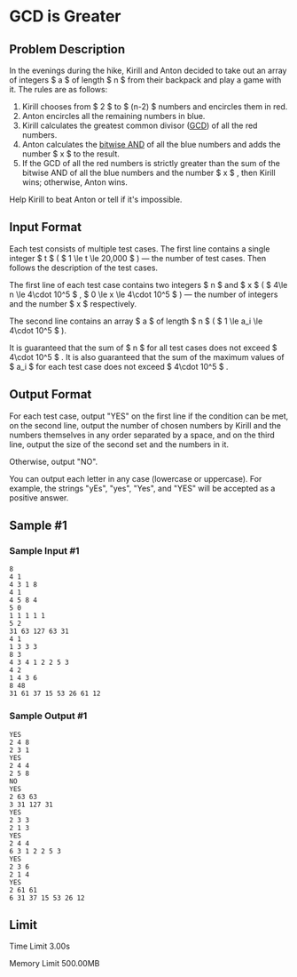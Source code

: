 # GCD is Greater

## Problem Description

In the evenings during the hike, Kirill and Anton decided to take out an array of integers $ a $ of length $ n $ from their backpack and play a game with it. The rules are as follows:

1. Kirill chooses from $ 2 $ to $ (n-2) $ numbers and encircles them in red.
2. Anton encircles all the remaining numbers in blue.
3. Kirill calculates the greatest common divisor ([GCD](https://en.wikipedia.org/wiki/Greatest_common_divisor)) of all the red numbers.
4. Anton calculates the [bitwise AND](https://en.wikipedia.org/wiki/Bitwise_operation#AND) of all the blue numbers and adds the number $ x $ to the result.
5. If the GCD of all the red numbers is strictly greater than the sum of the bitwise AND of all the blue numbers and the number $ x $ , then Kirill wins; otherwise, Anton wins.

Help Kirill to beat Anton or tell if it's impossible.

## Input Format

Each test consists of multiple test cases. The first line contains a single integer $ t $ ( $ 1 \le t \le 20\,000 $ ) — the number of test cases. Then follows the description of the test cases.

The first line of each test case contains two integers $ n $ and $ x $ ( $ 4\le n \le 4\cdot 10^5 $ , $ 0 \le x \le 4\cdot 10^5 $ ) — the number of integers and the number $ x $ respectively.

The second line contains an array $ a $ of length $ n $ ( $ 1 \le a_i \le 4\cdot 10^5 $ ).

It is guaranteed that the sum of $ n $ for all test cases does not exceed $ 4\cdot 10^5 $ . It is also guaranteed that the sum of the maximum values of $ a_i $ for each test case does not exceed $ 4\cdot 10^5 $ .

## Output Format

For each test case, output "YES" on the first line if the condition can be met, on the second line, output the number of chosen numbers by Kirill and the numbers themselves in any order separated by a space, and on the third line, output the size of the second set and the numbers in it.

Otherwise, output "NO".

You can output each letter in any case (lowercase or uppercase). For example, the strings "yEs", "yes", "Yes", and "YES" will be accepted as a positive answer.

## Sample #1

### Sample Input #1

```
8
4 1
4 3 1 8
4 1
4 5 8 4
5 0
1 1 1 1 1
5 2
31 63 127 63 31
4 1
1 3 3 3
8 3
4 3 4 1 2 2 5 3
4 2
1 4 3 6
8 48
31 61 37 15 53 26 61 12
```

### Sample Output #1

```
YES
2 4 8
2 3 1 
YES
2 4 4
2 5 8 
NO
YES
2 63 63
3 31 127 31
YES
2 3 3
2 1 3
YES
2 4 4
6 3 1 2 2 5 3
YES
2 3 6
2 1 4 
YES
2 61 61
6 31 37 15 53 26 12
```

## Limit



Time Limit
3.00s

Memory Limit
500.00MB
